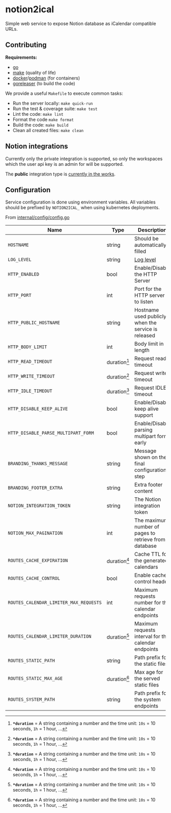 # notion2ical

Simple web service to expose Notion database as iCalendar compatible URLs.

## Contributing

**Requirements:**
- [go](https://go.dev)
- [make](https://www.gnu.org/software/make/) (quality of life)
- [docker](https://docker.com)/[podman](https://podman.io) (for containers)
- [goreleaser](https://goreleaser.com) (to build the code)

We provide a useful `Makefile` to execute common tasks:
- Run the server locally: `make quick-run`
- Run the test & coverage suite: `make test`
- Lint the code: `make lint`
- Format the code `make format`
- Build the code: `make build`
- Clean all created files: `make clean`

## Notion integrations

Currently only the private integration is supported, so only the workspaces which the user api key is an admin for will be supported.

The **public** integration type is [currently in the works](https://github.com/fmartingr/notion2ical/pull/1).

## Configuration

Service configuration is done using environment variables. All variables should be prefixed by `NOTION2ICAL_` when using kubernetes deployments.

From [internal/config/config.go](./internal/config/config.go)

| Name                                   | Type         | Description                                                                  |
| -------------------------------------- | ------------ | ---------------------------------------------------------------------------- |
| `HOSTNAME`                             | string       | Should be automatically filled                                               |
| `LOG_LEVEL`                            | string       | [Log level](https://github.com/uber-go/zap/blob/master/zapcore/level.go#L34) |
| `HTTP_ENABLED`                         | bool         | Enable/Disable the HTTP Server                                               |
| `HTTP_PORT`                            | int          | Port for the HTTP server to listen                                           |
| `HTTP_PUBLIC_HOSTNAME`                 | string       | Hostname used publicly when the service is released                          |
| `HTTP_BODY_LIMIT`                      | int          | Body limit in length                                                         |
| `HTTP_READ_TIMEOUT`                    | duration[^1] | Request read timeout                                                         |
| `HTTP_WRITE_TIMEOUT`                   | duration[^1] | Request write timeout                                                        |
| `HTTP_IDLE_TIMEOUT`                    | duration[^1] | Request IDLE timeout                                                         |
| `HTTP_DISABLE_KEEP_ALIVE`              | bool         | Enable/Disable keep alive support                                            |
| `HTTP_DISABLE_PARSE_MULTIPART_FORM`    | bool         | Enable/Disable parsing multipart form early                                  |
| `BRANDING_THANKS_MESSAGE`              | string       | Message shown on the final configuration step                                |
| `BRANDING_FOOTER_EXTRA`                | string       | Extra footer content                                                         |
| `NOTION_INTEGRATION_TOKEN`             | string       | The Notion integration token                                                 |
| `NOTION_MAX_PAGINATION`                | int          | The maximum number of pages to retrieve from a database                      |
| `ROUTES_CACHE_EXPIRATION`              | duration[^1] | Cache TTL for the generated calendars                                        |
| `ROUTES_CACHE_CONTROL`                 | bool         | Enable cache-control header                                                  |
| `ROUTES_CALENDAR_LIMITER_MAX_REQUESTS` | int          | Maximum requests number for the calendar endpoints                           |
| `ROUTES_CALENDAR_LIMITER_DURATION`     | duration[^1] | Maximum requests interval for the calendar endpoints                         |
| `ROUTES_STATIC_PATH`                   | string       | Path prefix for the static files                                             |
| `ROUTES_STATIC_MAX_AGE`                | duration[^1] | Max age for the served static files                                          |
| `ROUTES_SYSTEM_PATH`                   | string       | Path prefix for the system endpoints                                         |

[^1]: **`*duration`** = A string containing a number and the time unit: `10s` = 10 seconds, `1h` = 1 hour, ...
